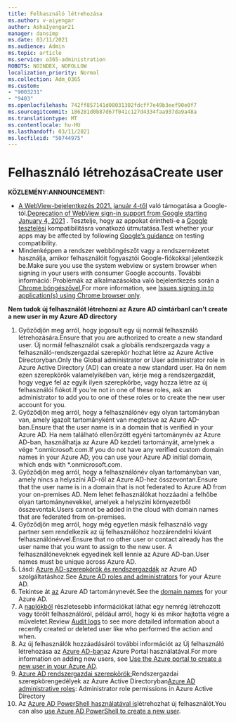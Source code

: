 ```yaml
---
title: Felhasználó létrehozása
ms.author: v-aiyengar
author: AshaIyengar21
manager: dansimp
ms.date: 03/11/2021
ms.audience: Admin
ms.topic: article
ms.service: o365-administration
ROBOTS: NOINDEX, NOFOLLOW
localization_priority: Normal
ms.collection: Adm_O365
ms.custom:
- "9003231"
- "9403"
ms.openlocfilehash: 742ff857141d08031302fdcff7e49b3eef90e0f7
ms.sourcegitcommit: 186281d0b87d67f041c127d4334faa937da9a48a
ms.translationtype: MT
ms.contentlocale: hu-HU
ms.lasthandoff: 03/11/2021
ms.locfileid: "50744975"
---
```

# <a name="create-user"></a><span data-ttu-id="5d686-102">Felhasználó létrehozása</span><span class="sxs-lookup"><span data-stu-id="5d686-102">Create user</span></span>

<span data-ttu-id="5d686-103">**KÖZLEMÉNY:**</span><span class="sxs-lookup"><span data-stu-id="5d686-103">**ANNOUNCEMENT:**</span></span>

- <span data-ttu-id="5d686-104">[A WebView-bejelentkezés 2021. január 4-től](https://docs.microsoft.com/azure/active-directory/external-identities/google-federation#deprecation-of-webview-sign-in-support) való támogatása a Google-tól.</span><span class="sxs-lookup"><span data-stu-id="5d686-104">[Deprecation of WebView sign-in support from Google starting January 4, 2021](https://docs.microsoft.com/azure/active-directory/external-identities/google-federation#deprecation-of-webview-sign-in-support) .</span></span> <span data-ttu-id="5d686-105">Tesztelje, hogy az appokat érintheti-e a [Google tesztelési](https://go.microsoft.com/fwlink/?linkid=2157323) kompatibilitásra vonatkozó útmutatása.</span><span class="sxs-lookup"><span data-stu-id="5d686-105">Test whether your apps may be affected by following [Google’s guidance](https://go.microsoft.com/fwlink/?linkid=2157323) on testing compatibility.</span></span>
- <span data-ttu-id="5d686-106">Mindenképpen a rendszer webböngészőt vagy a rendszernézetet használja, amikor felhasználóit fogyasztói Google-fiókokkal jelentkezik be.</span><span class="sxs-lookup"><span data-stu-id="5d686-106">Make sure you use the system webview or system browser when signing in your users with consumer Google accounts.</span></span> <span data-ttu-id="5d686-107">További információ: Problémák az alkalmazásokba való bejelentkezés során a [Chrome böngészővel.](https://docs.microsoft.com/office365/troubleshoot/miscellaneous/chrome-behavior-affects-applications)</span><span class="sxs-lookup"><span data-stu-id="5d686-107">For more information, see [Issues signing in to application(s) using Chrome browser only](https://docs.microsoft.com/office365/troubleshoot/miscellaneous/chrome-behavior-affects-applications).</span></span>

<span data-ttu-id="5d686-108">**Nem tudok új felhasználót létrehozni az Azure AD címtárban**</span><span class="sxs-lookup"><span data-stu-id="5d686-108">**I can't create a new user in my Azure AD directory**</span></span>

1. <span data-ttu-id="5d686-109">Győződjön meg arról, hogy jogosult egy új normál felhasználó létrehozására.</span><span class="sxs-lookup"><span data-stu-id="5d686-109">Ensure that you are authorized to create a new standard user.</span></span> <span data-ttu-id="5d686-110">Új normál felhasználót csak a globális rendszergazda vagy a felhasználó-rendszergazdai szerepkör hozhat létre az Azure Active Directoryban.</span><span class="sxs-lookup"><span data-stu-id="5d686-110">Only the Global administrator or User administrator role in Azure Active Directory (AD) can create a new standard user.</span></span> <span data-ttu-id="5d686-111">Ha ön nem ezen szerepkörök valamelyikében van, kérje meg a rendszergazdát, hogy vegye fel az egyik ilyen szerepkörbe, vagy hozza létre az új felhasználói fiókot.</span><span class="sxs-lookup"><span data-stu-id="5d686-111">If you're not in one of these roles, ask an administrator to add you to one of these roles or to create the new user account for you.</span></span>
1. <span data-ttu-id="5d686-112">Győződjön meg arról, hogy a felhasználónév egy olyan tartományban van, amely igazolt tartományként van megtetsve az Azure AD-ban.</span><span class="sxs-lookup"><span data-stu-id="5d686-112">Ensure that the user name is in a domain that is verified in your Azure AD.</span></span> <span data-ttu-id="5d686-113">Ha nem található ellenőrzött egyéni tartománynév az Azure AD-ban, használhatja az Azure AD kezdeti tartományát, amelynek a vége \*.onmicrosoft.com.</span><span class="sxs-lookup"><span data-stu-id="5d686-113">If you do not have any verified custom domain names in your Azure AD, you can use your Azure AD initial domain, which ends with \*.onmicrosoft.com.</span></span>
1. <span data-ttu-id="5d686-114">Győződjön meg arról, hogy a felhasználónév olyan tartományban van, amely nincs a helyszíni AD-ről az Azure AD-hez összevontan.</span><span class="sxs-lookup"><span data-stu-id="5d686-114">Ensure that the user name is in a domain that is not federated to Azure AD from your on-premises AD.</span></span> <span data-ttu-id="5d686-115">Nem lehet felhasználókat hozzáadni a felhőbe olyan tartománynevekkel, amelyek a helyszíni környezetből összevontak.</span><span class="sxs-lookup"><span data-stu-id="5d686-115">Users cannot be added in the cloud with domain names that are federated from on-premises.</span></span>
1. <span data-ttu-id="5d686-116">Győződjön meg arról, hogy még egyetlen másik felhasználó vagy partner sem rendelkezik az új felhasználóhoz hozzárendelni kívánt felhasználónévvel.</span><span class="sxs-lookup"><span data-stu-id="5d686-116">Ensure that no other user or contact already has the user name that you want to assign to the new user.</span></span> <span data-ttu-id="5d686-117">A felhasználóneveknek egyedinek kell lennie az Azure AD-ban.</span><span class="sxs-lookup"><span data-stu-id="5d686-117">User names must be unique across Azure AD.</span></span>
1. <span data-ttu-id="5d686-118">Lásd: [Azure AD-szerepkörök és rendszergazdák](https://portal.azure.com/#blade/Microsoft_AAD_IAM/ActiveDirectoryMenuBlade/RolesAndAdministrators) az Azure AD szolgáltatáshoz.</span><span class="sxs-lookup"><span data-stu-id="5d686-118">See [Azure AD roles and administrators](https://portal.azure.com/#blade/Microsoft_AAD_IAM/ActiveDirectoryMenuBlade/RolesAndAdministrators) for your Azure AD.</span></span>
1. <span data-ttu-id="5d686-119">Tekintse át [az](https://portal.azure.com/#blade/Microsoft_AAD_IAM/ActiveDirectoryMenuBlade/RolesAndAdministrators) Azure AD tartománynevét.</span><span class="sxs-lookup"><span data-stu-id="5d686-119">See the [domain names](https://portal.azure.com/#blade/Microsoft_AAD_IAM/ActiveDirectoryMenuBlade/RolesAndAdministrators) for your Azure AD.</span></span>
1. <span data-ttu-id="5d686-120">A [naplókból](https://portal.azure.com/#blade/Microsoft_AAD_IAM/ActiveDirectoryMenuBlade/RolesAndAdministrators) részletesebb információkat láthat egy nemrég létrehozott vagy törölt felhasználóról, például arról, hogy ki és mikor hajtotta végre a műveletet.</span><span class="sxs-lookup"><span data-stu-id="5d686-120">Review [Audit logs](https://portal.azure.com/#blade/Microsoft_AAD_IAM/ActiveDirectoryMenuBlade/RolesAndAdministrators) to see more detailed information about a recently created or deleted user like who performed the action and when.</span></span>
1. <span data-ttu-id="5d686-121">Az új felhasználók hozzáadásáról további információt az Új felhasználó létrehozása az [Azure AD-ban](/azure/active-directory/active-directory-users-create-azure-portal)az Azure Portal használatával.</span><span class="sxs-lookup"><span data-stu-id="5d686-121">For more information on adding new users, see [Use the Azure portal to create a new user in your Azure AD](/azure/active-directory/active-directory-users-create-azure-portal).</span></span>
1. <span data-ttu-id="5d686-122">[Azure AD rendszergazdai szerepkörök:](https://docs.microsoft.com/azure/active-directory/active-directory-assign-admin-roles)Rendszergazdai szerepkörengedélyek az Azure Active Directoryban</span><span class="sxs-lookup"><span data-stu-id="5d686-122">[Azure AD administrative roles](https://docs.microsoft.com/azure/active-directory/active-directory-assign-admin-roles): Administrator role permissions in Azure Active Directory</span></span>
1. <span data-ttu-id="5d686-123">Az [Azure AD PowerShell használatával is](https://docs.microsoft.com/powershell/module/azuread/new-azureaduser?view=azureadps-2.0)létrehozhat új felhasználót.</span><span class="sxs-lookup"><span data-stu-id="5d686-123">You can also [use Azure AD PowerShell to create a new user](https://docs.microsoft.com/powershell/module/azuread/new-azureaduser?view=azureadps-2.0).</span></span>

